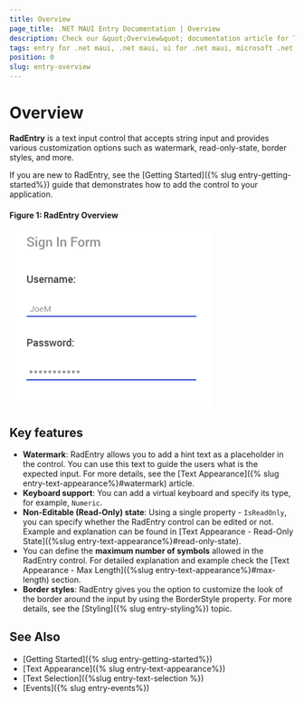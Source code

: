 ```yaml
---
title: Overview
page_title: .NET MAUI Entry Documentation | Overview
description: Check our &quot;Overview&quot; documentation article for Telerik Entry for .NET MAUI control.
tags: entry for .net maui, .net maui, ui for .net maui, microsoft .net maui
position: 0
slug: entry-overview
---
```


# Overview

**RadEntry** is a text input control that accepts string input and provides various customization options such as watermark, read-only-state, border styles, and more.

If you are new to RadEntry, see the [Getting Started]({% slug entry-getting-started%}) guide that demonstrates how to add the control to your application.

#### Figure 1: RadEntry Overview
![Entry Overview](images/entry_overview.png "Entry Overview")

## Key features

* **Watermark**: RadEntry allows you to add a hint text as a placeholder in the control. You can use this text to guide the users what is the expected input. For more details, see the [Text Appearance]({% slug entry-text-appearance%}#watermark) article.
* **Keyboard support**: You can add a virtual keyboard and specify its type, for example, `Numeric`.
* **Non-Editable (Read-Only) state**: Using a single property - `IsReadOnly`, you can specify whether the RadEntry control can be edited or not. Example and explanation can be found in [Text Appearance - Read-Only State]({%slug entry-text-appearance%}#read-only-state).
* You can define the **maximum number of symbols** allowed in the RadEntry control. For detailed explanation and example check the [Text Appearance - Max Length]({%slug entry-text-appearance%}#max-length) section.
* **Border styles**: RadEntry gives you the option to customize the look of the border around the input by using the BorderStyle property. For more details, see the [Styling]({% slug entry-styling%}) topic.

## See Also

- [Getting Started]({% slug entry-getting-started%})
- [Text Appearance]({% slug entry-text-appearance%})
- [Text Selection]({%slug entry-text-selection %})
- [Events]({% slug entry-events%})
